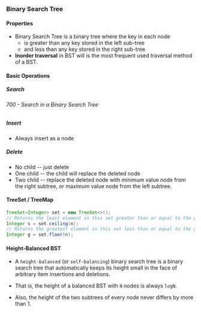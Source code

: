 ### Binary Search Tree

#### Properties

* Binary Search Tree is a binary tree where the key in each node
  * is greater than any key stored in the left sub-tree
  * and less than any key stored in the right sub-tree
* **Inorder traversal** in BST will is the most frequent used traversal method of a BST.

#### Basic Operations

##### Search

###### 700 - Search in a Binary Search Tree

##### Insert

* Always insert as a node

##### Delete

* No child -- just delete
* One child -- the child will replace the deleted node
* Two child -- replace the deleted node with minimum value node from the right subtree, or maximum value node from the left subtree.

#### TreeSet / TreeMap

```java
TreeSet<Integer> set = new TreeSet<>();
// Returns the least element in this set greater than or equal to the given element, or null if there is no such element.
Integer s = set.ceiling(n);
// Returns the greatest element in this set less than or equal to the given element, or null if there is no such element.
Integer g = set.floor(n);
```

#### Height-Balanced BST

* A `height-balanced` (or `self-balancing`) binary search tree is a binary search tree that automatically keeps its height small in the face of arbitrary item insertions and deletions.

* That is, the height of a balanced BST with `N` nodes is always `logN`. 
* Also, the height of the two subtrees of every node never differs by more than 1.
